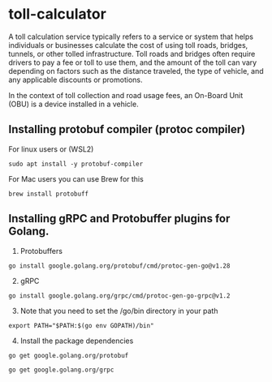 # toll-calculator
A toll calculation service typically refers to a service or system that helps individuals or businesses calculate the cost of using toll roads, bridges, tunnels, or other tolled infrastructure. Toll roads and bridges often require drivers to pay a fee or toll to use them, and the amount of the toll can vary depending on factors such as the distance traveled, the type of vehicle, and any applicable discounts or promotions.

In the context of toll collection and road usage fees, an On-Board Unit (OBU) is a device installed in a vehicle.

## Installing protobuf compiler (protoc compiler)
For linux users or (WSL2)
```
sudo apt install -y protobuf-compiler
```

For Mac users you can use Brew for this
```
brew install protobuff
```

## Installing gRPC and Protobuffer plugins for Golang.
1. Protobuffers
```
go install google.golang.org/protobuf/cmd/protoc-gen-go@v1.28
```

2. gRPC
```
go install google.golang.org/grpc/cmd/protoc-gen-go-grpc@v1.2
```

3. Note that you need to set the /go/bin directory in your path
```
export PATH="$PATH:$(go env GOPATH)/bin"
```

4. Install the package dependencies
```
go get google.golang.org/protobuf
```
```
go get google.golang.org/grpc
```